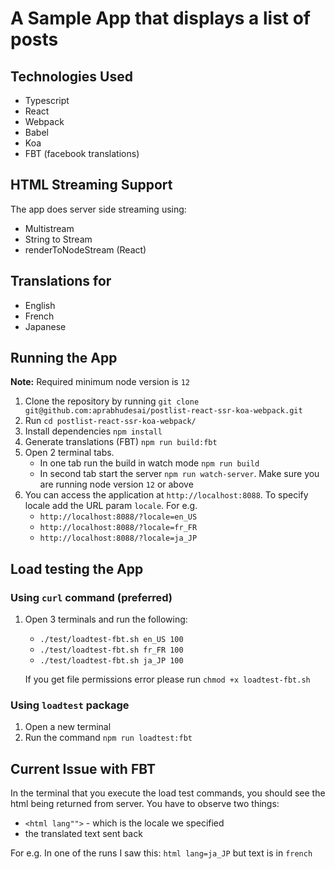 # A Sample App that displays a list of posts
## Technologies Used
- Typescript
- React
- Webpack
- Babel
- Koa
- FBT (facebook translations)

## HTML Streaming Support
The app does server side streaming using:
- Multistream
- String to Stream
- renderToNodeStream (React)

## Translations for
- English
- French
- Japanese

## Running the App
**Note:** Required minimum node version is `12`
1. Clone the repository by running
```git clone git@github.com:aprabhudesai/postlist-react-ssr-koa-webpack.git```
2. Run ```cd postlist-react-ssr-koa-webpack/```
3. Install dependencies ```npm install```
4. Generate translations (FBT) ```npm run build:fbt```
5. Open 2 terminal tabs.
   - In one tab run the build in watch mode ```npm run build```
   - In second tab start the server ```npm run watch-server```. Make sure you are running node version `12` or above
6. You can access the application at ```http://localhost:8088```. To specify locale add the URL param ```locale```. For e.g.
   - ```http://localhost:8088/?locale=en_US```
   - ```http://localhost:8088/?locale=fr_FR```
   - ```http://localhost:8088/?locale=ja_JP```

## Load testing the App
### Using `curl` command (preferred)
1. Open 3 terminals and run the following:
   - ```./test/loadtest-fbt.sh en_US 100```
   - ```./test/loadtest-fbt.sh fr_FR 100```
   - ```./test/loadtest-fbt.sh ja_JP 100```
   
   If you get file permissions error please run ```chmod +x loadtest-fbt.sh```

### Using ```loadtest``` package
1. Open a new terminal
2. Run the command ```npm run loadtest:fbt```

## Current Issue with FBT
In the terminal that you execute the load test commands, you should see the html being returned from server. You have to observe two things:
   - ```<html lang"">``` - which is the locale we specified
   - the translated text sent back

For e.g. In one of the runs I saw this:
```html lang=ja_JP``` but text is in ```french```
